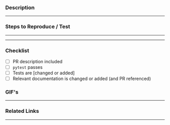 ### Description

---

### Steps to Reproduce / Test

---

---

### Checklist

- [ ] PR description included
- [ ] `pytest` passes
- [ ] Tests are [changed or added]
- [ ] Relevant documentation is changed or added (and PR referenced)

### GIF's

---

### Related Links

---
